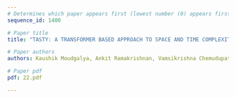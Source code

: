 ```yaml
---
# Determines which paper appears first (lowest number (0) appears first)
sequence_id: 1400

# Paper title
title: "TASTY: A TRANSFORMER BASED APPROACH TO SPACE AND TIME COMPLEXITY"

# Paper authors
authors: Kaushik Moudgalya, Ankit Ramakrishnan, Vamsikrishna Chemudupati, Xing Han Lu 

# Paper pdf
pdf: 22.pdf

---
```

